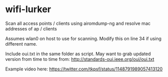 # wifi-lurker
Scan all access points / clients using airomdump-ng and resolve mac addresses of ap / clients

Assumes wlan0 on host to use for scanning. Modify this on line 34 if using different name.

Include oui.txt in the same folder as script. 
May want to grab updated version from time to time from: http://standards-oui.ieee.org/oui/oui.txt

Example video here:
https://twitter.com/tkpsf/status/1148791989057413120
